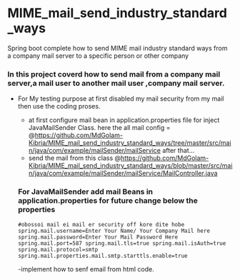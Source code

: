 # MIME_mail_send_industry_standard_ways
Spring boot complete how to send MIME mail industry standard ways from a company mail server to a specific person or other company


### In this project coverd how to send mail from a company mail server,a mail user to another mail user ,company mail server.


- For My testing purpose at first disabled my mail security from my mail then use the coding proses.
    - at first configure mail bean in application.properties file for inject JavaMailSender Class.
    here the all mail config = @https://github.com/MdGolam-Kibria/MIME_mail_send_industry_standard_ways/tree/master/src/main/java/com/example/mailSender/mailService
    after that...
    - send the mail from this class @https://github.com/MdGolam-Kibria/MIME_mail_send_industry_standard_ways/blob/master/src/main/java/com/example/mailSender/mailService/MailController.java
    
   ### For <b>JavaMailSender</b> add mail <b>Beans</b> in application.properties for future change below the properties <br/>
    
    `#obossoi mail ei mail er security off kore dite hobe
spring.mail.username=Enter Your Name/ Your Company Mail here
spring.mail.password=Enter Your Mail Password Here
spring.mail.port=587
spring.mail.tls=true
spring.mail.isAuth=true 
spring.mail.protocol=smtp
spring.mail.properties.mail.smtp.starttls.enable=true`
    
    -implement how to senf email from html code.
